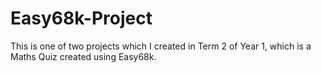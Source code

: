 # Easy68k-Project
This is one of two projects which I created in Term 2 of Year 1, which is a Maths Quiz created using Easy68k.
